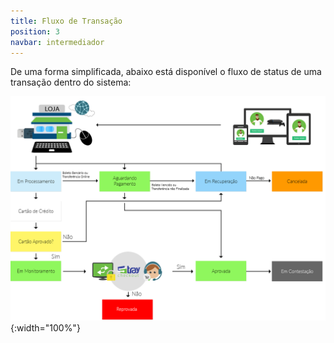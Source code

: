 ```yaml
---
title: Fluxo de Transação
position: 3
navbar: intermediador
---
```



De uma forma simplificada, abaixo está disponível o fluxo de status de uma transação dentro do sistema:

![Fluxo de Transação Yapay](/images/intermediador/conteudo/status_transacao.png "Fluxo de Transação Yapay"){:width="100%"}